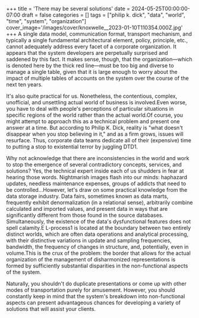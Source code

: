 +++
title = 'There may be several solutions'
date = 2024-05-25T00:00:00-07:00
draft = false
categories = []
tags = ["philip k. dick", "data", "world", "time", "system", "organization"]
cover_image='/images/cover/knoxwelle__2023-01-10T110354.000Z.jpg'
+++
A single data model, communication format, transport mechanism, and typically a single fundamental architectural element, policy, principle, etc., cannot adequately address every facet of a corporate organization. It appears that the system developers are perpetually surprised and saddened by this fact. It makes sense, though, that the organization—which is denoted here by the thick red line—must be too big and diverse to manage a single table, given that it is large enough to worry about the impact of multiple tables of accounts on the system over the course of the next ten years.

It's also quite practical for us. Nonetheless, the contentious, complex, unofficial, and unsettling actual world of business is involved.Even worse, you have to deal with people's perceptions of particular situations in specific regions of the world rather than the actual world.Of course, you might attempt to approach this as a technical problem and present one answer at a time. But according to Philip K. Dick, reality is "what doesn't disappear when you stop believing in it," and as a firm grows, issues will resurface. Thus, corporate data teams dedicate all of their (expensive) time to putting a stop to existential terror by juggling DTD1. 

Why not acknowledge that there are inconsistencies in the world and work to stop the emergence of several contradictory concepts, services, and solutions? Yes, the technical expert inside each of us shudders in fear at hearing those words. Nightmarish images flash into our minds: haphazard updates, needless maintenance expenses, groups of addicts that need to be controlled...However, let's draw on some practical knowledge from the data storage industry. Data fairs, sometimes known as data marts, frequently exhibit denormalization (in a relational sense), arbitrarily combine calculated and imported values, and present data in ways that are significantly different from those found in the source databases. Simultaneously, the existence of the data's dysfunctional features does not spell calamity.E L-process1 is located at the boundary between two entirely distinct worlds, which are often data operations and analytical processing, with their distinctive variations in update and sampling frequencies, bandwidth, the frequency of changes in structure, and, potentially, even in volume.This is the crux of the problem: the border that allows for the actual organization of the management of disharmonized representations is formed by sufficiently substantial disparities in the non-functional aspects of the system.

Naturally, you shouldn't do duplicate presentations or come up with other modes of transportation purely for amusement. However, you should constantly keep in mind that the system's breakdown into non-functional aspects can present advantageous chances for developing a variety of solutions that will assist your clients.